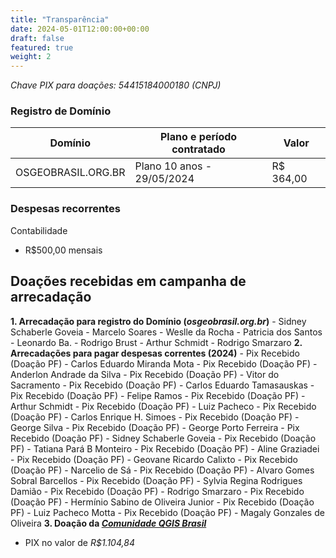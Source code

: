 ```yaml
---
title: "Transparência"
date: 2024-05-01T12:00:00+00:00
draft: false
featured: true
weight: 2
---
```


*Chave PIX para doações: 54415184000180 (CNPJ)*
<!--more-->

### Registro de Domínio
|Domínio|Plano e período contratado|Valor|
|-------|--------------------------|-----|
|OSGEOBRASIL.ORG.BR|Plano 10 anos - 29/05/2024|R$ 364,00|

### Despesas recorrentes
Contabilidade
- R$500,00 mensais

## Doações recebidas em campanha de arrecadação
**1. Arrecadação para registro do Domínio (*osgeobrasil.org.br*)**
    - Sidney Schaberle Goveia
    - Marcelo Soares
    - Weslle da Rocha
    - Patricia dos Santos
    - Leonardo Ba.
    - Rodrigo Brust
    - Arthur Schmidt
    - Rodrigo Smarzaro
**2. Arrecadações para pagar despesas correntes (2024)**
    - Pix Recebido (Doação PF) - Carlos Eduardo Miranda Mota
    - Pix Recebido (Doação PF) - Anderlon Andrade da Silva
    - Pix Recebido (Doação PF) - Vitor do Sacramento
    - Pix Recebido (Doação PF) - Carlos Eduardo Tamasauskas
    - Pix Recebido (Doação PF) - Felipe Ramos
    - Pix Recebido (Doação PF) - Arthur Schmidt
    - Pix Recebido (Doação PF) - Luiz Pacheco
    - Pix Recebido (Doação PF) - Carlos Enrique H. Simoes
    - Pix Recebido (Doação PF) - George Silva
    - Pix Recebido (Doação PF) - George Porto Ferreira
    - Pix Recebido (Doação PF) - Sidney Schaberle Goveia
    - Pix Recebido (Doação PF) - Tatiana Pará B Monteiro
    - Pix Recebido (Doação PF) - Aline Graziadei
    - Pix Recebido (Doação PF) - Geovane Ricardo Calixto
    - Pix Recebido (Doação PF) - Narcelio de Sá
    - Pix Recebido (Doação PF) - Alvaro Gomes Sobral Barcellos
    - Pix Recebido (Doação PF) - Sylvia Regina Rodrigues Damião
    - Pix Recebido (Doação PF) - Rodrigo Smarzaro
    - Pix Recebido (Doação PF) - Hermínio Sabino de Oliveira Junior
    - Pix Recebido (Doação PF) - Luiz Pacheco Motta
    - Pix Recebido (Doação PF) - Magaly Gonzales de Oliveira
**3. Doação da [***Comunidade QGIS Brasil***](https://qgisbrasil.org)**
  - PIX no valor de *R$1.104,84*
